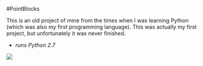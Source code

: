 #PointBlocks

This is an old project of mine from the times when I was learning Python (which was also my first programming language). This was actually my first project, but unfortunately it was never finished.

* _runs Python 2.7_

![](https://i.gyazo.com/0b8355c8fff6c7fce7f2c165a12d64d1.png)
